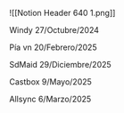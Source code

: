 ![[Notion Header 640 1.png]]

Windy 27/Octubre/2024

Pía vn 20/Febrero/2025

SdMaid 29/Diciembre/2025

Castbox 9/Mayo/2025

Allsync 6/Marzo/2025